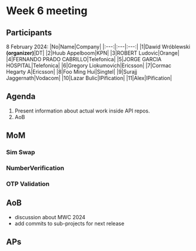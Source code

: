 # Week 6 meeting

## Participants

8 February 2024:
|No|Name|Company|
|:---:|:---|:---:|
|1|Dawid Wróblewski **(organizer)**|DT|
|2|Huub Appelboom|KPN|
|3|ROBERT Ludovic|Orange|
|4|FERNANDO PRADO CABRILLO|Telefonica|
|5|JORGE GARCIA HOSPITAL|Telefonica|
|6|Gregory Liokumovich|Ericsson|
|7|Cormac Hegarty A|Ericsson|
|8|Foo Ming Hui|Singtel|
|9|Surajj Jaggernath|Vodacom|
|10|Lazar Bulic|IPification|
|11|Alex|IPification|


## Agenda

1. Present information about actual work inside API repos.
2. AoB

## MoM

### Sim Swap


### NumberVerification


### OTP Validation


## AoB

* discussion about MWC 2024
* add commits to sub-projects for next release

## APs
